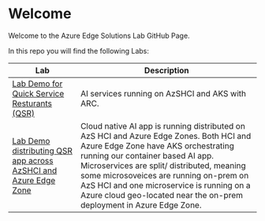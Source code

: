 # Welcome

Welcome to the Azure Edge Solutions Lab GitHub Page.


In this repo you will find the following Labs:

Lab | Description
--- | ---
[Lab Demo for Quick Service Resturants (QSR)](https://github.com/microsoft/Azure-Edge-Solutions-Lab/tree/main/Lab%20Demo%20QSR) | AI services running on AzSHCI and AKS with ARC.
[Lab Demo distributing QSR app across AzSHCI and Azure Edge Zone](https://github.com/microsoft/Azure-Edge-Solutions-Lab/tree/main/Edgezone-QSR%20Demo) | Cloud native AI app is running distributed on AzS HCI and Azure Edge Zones. Both HCI and Azure Edge Zone have AKS orchestrating running our container based AI app. Microservices are split/ distributed, meaning some microsoveices are running on-prem on AzS HCI and one microservice is running on a Azure cloud geo-located near the on-prem deployment in Azure Edge Zone.
